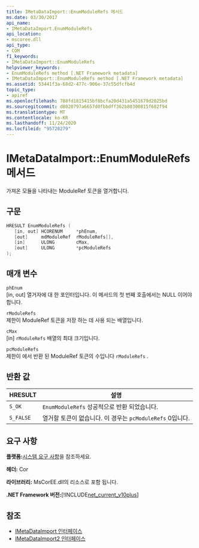 ```yaml
---
title: IMetaDataImport::EnumModuleRefs 메서드
ms.date: 03/30/2017
api_name:
- IMetaDataImport.EnumModuleRefs
api_location:
- mscoree.dll
api_type:
- COM
f1_keywords:
- IMetaDataImport::EnumModuleRefs
helpviewer_keywords:
- EnumModuleRefs method [.NET Framework metadata]
- IMetaDataImport::EnumModuleRefs method [.NET Framework metadata]
ms.assetid: 53441f3a-68d2-477c-906e-37c55dfcfb4d
topic_type:
- apiref
ms.openlocfilehash: 788fd1815415bf8bcfa20d431a5451679d2025bd
ms.sourcegitcommit: d8020797a6657d0fbbdff362b80300815f682f94
ms.translationtype: MT
ms.contentlocale: ko-KR
ms.lasthandoff: 11/24/2020
ms.locfileid: "95728279"
---
```

# <a name="imetadataimportenummodulerefs-method"></a>IMetaDataImport::EnumModuleRefs 메서드

가져온 모듈을 나타내는 ModuleRef 토큰을 열거합니다.  
  
## <a name="syntax"></a>구문  
  
```cpp  
HRESULT EnumModuleRefs (  
   [in, out] HCORENUM     *phEnum,  
   [out]     mdModuleRef  rModuleRefs[],  
   [in]      ULONG        cMax,  
   [out]     ULONG        *pcModuleRefs  
);  
```  
  
## <a name="parameters"></a>매개 변수  

 `phEnum`  
 [in, out] 열거자에 대 한 포인터입니다. 이 메서드의 첫 번째 호출에서는 NULL 이어야 합니다.  
  
 `rModuleRefs`  
 제한이 ModuleRef 토큰을 저장 하는 데 사용 되는 배열입니다.  
  
 `cMax`  
 [in] `rModuleRefs` 배열의 최대 크기입니다.  
  
 `pcModuleRefs`  
 제한이 에서 반환 된 ModuleRef 토큰의 수입니다 `rModuleRefs` .  
  
## <a name="return-value"></a>반환 값  
  
|HRESULT|설명|  
|-------------|-----------------|  
|`S_OK`|`EnumModuleRefs` 성공적으로 반환 되었습니다.|  
|`S_FALSE`|열거할 토큰이 없습니다. 이 경우는 `pcModuleRefs` 0입니다.|  
  
## <a name="requirements"></a>요구 사항  

 **플랫폼:**[시스템 요구 사항](../../get-started/system-requirements.md)을 참조하세요.  
  
 **헤더:** Cor  
  
 **라이브러리:** MsCorEE.dll의 리소스로 포함 됩니다.  
  
 **.NET Framework 버전:**[!INCLUDE[net_current_v10plus](../../../../includes/net-current-v10plus-md.md)]  
  
## <a name="see-also"></a>참조

- [IMetaDataImport 인터페이스](imetadataimport-interface.md)
- [IMetaDataImport2 인터페이스](imetadataimport2-interface.md)
